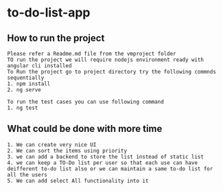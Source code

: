 # to-do-list-app

## How to run the project
    Please refer a Readme.md file from the vmproject folder
    TO run the project we will require nodejs environment ready with angular cli installed
    To Run the project go to project directory try the following commnds sequentially
    1. npm install
    2. ng serve
    
    To run the test cases you can use following command
    1. ng test

## What could be done with more time
    1. We can create very nice UI
    2. We can sort the items using priority
    3. we can add a backend to store the list instead of static list
    4. we can keep a TO-Do list per user so that each use can have deifferent to-do list also or we can maintain a same to-do list for all the users
    5. We can add select All functionality into it

